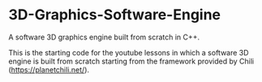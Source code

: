 # 3D-Graphics-Software-Engine
A software 3D graphics engine built from scratch in C++.

This is the starting code for the youtube lessons in which a software 3D engine is built from scratch starting from the framework provided by Chili (https://planetchili.net/).
